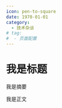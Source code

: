 ```yaml
---
icon: pen-to-square
date: 1970-01-01
category:
  - 技术杂谈
# tag:
#  - 页面配置
---
```

 
# 我是标题
我是摘要
<!-- more -->
我是正文
